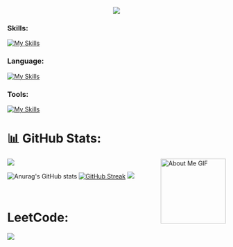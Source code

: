 <!--
** shubham8528 / shubham8528 ** is a ✨ _special_ ✨ repository because its`README.md`(this file) appears on your GitHub profile.

Here are some ideas to get you started:

- 🔭 I’m currently working on ...
- 🌱 I’m currently learning ...
- 👯 I’m looking to collaborate on ...
- 🤔 I’m looking for help with ...
- 💬 Ask me about ...
- 📫 How to reach me: ...
- 😄 Pronouns: ...
- ⚡ Fun fact: ...
-->

<p align="center">
<img src="https://readme-typing-svg.herokuapp.com?color=E22FE4&width=380&height=28&lines=Hi👋+I'm+Shubham+Bisht..;Software+Developer;&center=true"></a></p>
</p>
    
### Skills:
[![My Skills](https://skillicons.dev/icons?i=react,redux,next,nodejs,express,html,css)](https://skillicons.dev)

### Language:
[![My Skills](https://skillicons.dev/icons?i=typescript,javascript)](https://skillicons.dev)

### Tools:
[![My Skills](https://skillicons.dev/icons?i=vscode,postman,git,bitbucket)](https://skillicons.dev)


# 📊 GitHub Stats:

![](https://github-readme-stats.vercel.app/api/top-langs/?username=shubham8528&theme=radical&border=false&include_all_commits=true&count_private=true&layout=compact)
<img align="right" src="https://github.com/7oSkaaa/7oSkaaa/blob/main/Images/about_me.gif?raw=true" alt="About Me GIF" width="150px">
<br/>
    
![Anurag's GitHub stats](https://github-readme-stats.vercel.app/api?username=anuraghazra&show_icons=true&theme=transparent)
<a href="https://git.io/streak-stats" align="right"><img src="https://github-readme-streak-stats.herokuapp.com?user=shubham8528&theme=dark&hide_border=true" alt="GitHub Streak" /></a>
![](https://github-readme-streak-stats.herokuapp.com/?user=shubham8528&theme=radical&hide_border=false_align=right)

<br />
                
 # LeetCode:
 
![](https://leetcard.jacoblin.cool/shubham8528?site=https://leetcode.com/progress/)
          
       
